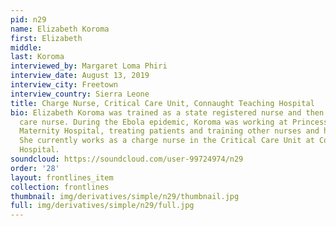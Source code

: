 ```yaml
---
pid: n29
name: Elizabeth Koroma
first: Elizabeth
middle: 
last: Koroma
interviewed_by: Margaret Loma Phiri
interview_date: August 13, 2019
interview_city: Freetown
interview_country: Sierra Leone
title: Charge Nurse, Critical Care Unit, Connaught Teaching Hospital
bio: Elizabeth Koroma was trained as a state registered nurse and then as a critical
  care nurse. During the Ebola epidemic, Koroma was working at Princess Christian
  Maternity Hospital, treating patients and training other nurses and healthcare workers.
  She currently works as a charge nurse in the Critical Care Unit at Connaught Teaching
  Hospital.
soundcloud: https://soundcloud.com/user-99724974/n29
order: '28'
layout: frontlines_item
collection: frontlines
thumbnail: img/derivatives/simple/n29/thumbnail.jpg
full: img/derivatives/simple/n29/full.jpg
---
```


